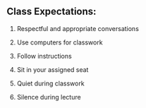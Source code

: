 ## Class Expectations:

1) Respectful and appropriate conversations

2) Use computers for classwork

3) Follow instructions

4) Sit in your assigned seat

5) Quiet during classwork

6) Silence during lecture

